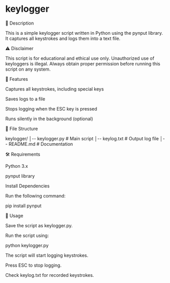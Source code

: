 # keylogger
📌 Description

This is a simple keylogger script written in Python using the pynput library. It captures all keystrokes and logs them into a text file.

⚠️ Disclaimer

This script is for educational and ethical use only. Unauthorized use of keyloggers is illegal. Always obtain proper permission before running this script on any system.

🚀 Features

Captures all keystrokes, including special keys

Saves logs to a file

Stops logging when the ESC key is pressed

Runs silently in the background (optional)

📂 File Structure

keylogger/
│-- keylogger.py       # Main script
│-- keylog.txt         # Output log file
│-- README.md          # Documentation

🛠 Requirements

Python 3.x

pynput library

Install Dependencies

Run the following command:

pip install pynput

🔧 Usage

Save the script as keylogger.py.

Run the script using:

python keylogger.py

The script will start logging keystrokes.

Press ESC to stop logging.

Check keylog.txt for recorded keystrokes.

